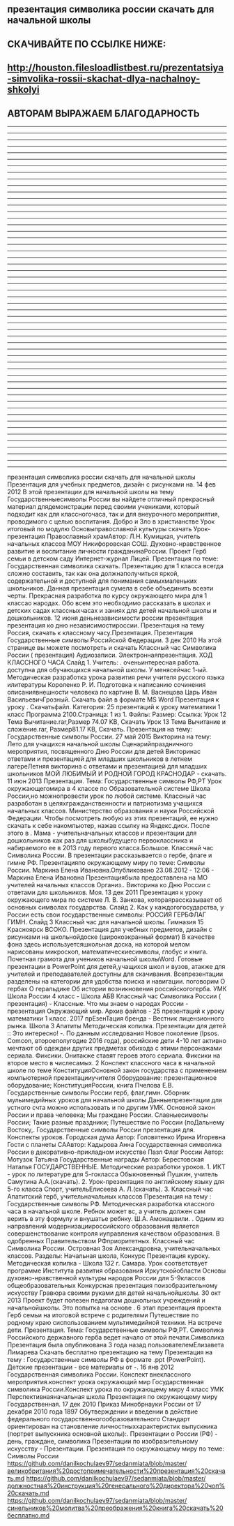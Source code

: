 презентация символика россии скачать для начальной школы
--------------------------------------------------
СКАЧИВАЙТЕ ПО ССЫЛКЕ НИЖЕ:
--------------------------------------------------
http://houston.filesloadlistbest.ru/prezentatsiya-simvolika-rossii-skachat-dlya-nachalnoy-shkolyi
--------------------------------------------------
АВТОРАМ ВЫРАЖАЕМ БЛАГОДАРНОСТЬ
--------------------------------------------------
--------------------------------------------------
--------------------------------------------------
--------------------------------------------------
--------------------------------------------------
--------------------------------------------------
--------------------------------------------------
--------------------------------------------------
--------------------------------------------------
--------------------------------------------------
--------------------------------------------------
--------------------------------------------------
--------------------------------------------------
--------------------------------------------------
--------------------------------------------------
--------------------------------------------------
--------------------------------------------------
--------------------------------------------------
--------------------------------------------------
--------------------------------------------------
--------------------------------------------------
--------------------------------------------------
--------------------------------------------------
--------------------------------------------------
--------------------------------------------------
--------------------------------------------------
--------------------------------------------------
--------------------------------------------------
--------------------------------------------------
--------------------------------------------------
--------------------------------------------------
--------------------------------------------------
--------------------------------------------------
--------------------------------------------------
--------------------------------------------------
--------------------------------------------------
--------------------------------------------------
--------------------------------------------------
--------------------------------------------------
--------------------------------------------------
--------------------------------------------------
--------------------------------------------------
--------------------------------------------------
--------------------------------------------------
--------------------------------------------------
--------------------------------------------------
--------------------------------------------------
--------------------------------------------------
--------------------------------------------------
--------------------------------------------------
--------------------------------------------------
--------------------------------------------------
--------------------------------------------------
--------------------------------------------------
презентация символика россии скачать для начальной школы Презентация для учебных предметов, дизайн с рисунками на. 14 фев 2012  В этой презентации для начальной школы на тему Государственныесимволы России вы найдете отличный прекрасный материал длядемонстрации перед своими учениками, который подходит как для классногочаса, так и для внеурочного мероприятия, проводимого с целью воспитания. Добро и Зло в христианстве Урок итоговый по модулю Основыправославной культуры скачать  Урок-презентация Православный храмАвтор: Л.Н. Кумицкая, учитель начальных классов МОУ Никифоровская СОШ.  Духовно-нравственное развитие и воспитание личности гражданинаРоссии. Проект Герб семьи в детском саду  Интернет-журнал Лицей. Презентация по теме: Государственная символика  скачать. Презентацию для 1 класса всегда сложно составить, так как она должнаполучиться яркой, содержательной и доступной для понимания самыхмаленьких школьников. Данная презентация сумела в себе объединить всеэти черты. Прекрасная разработка по курсу окружающего мира для 1 классао народах. Обо всем это необходимо рассказать в школах и детских садах классныхчасах и заниях для детей начальной школы и дошкольников. 12 июня деньнезависимости россии презентация презентация ко дню независимостироссии. Презентация на тему Россия, скачать к классному часу.Презентация. Презентация  Государственные символы Российской Федерации. 3 дек 2010  На этой странице вы можете посмотреть и скачать Классный час Символика России ( презентация)  Аудиозаписи. Электроннаяпрезентация. ХОД КЛАССНОГО ЧАСА Слайд 1. Учитель: . оченьинтересная работа. доступна для обучающихся начальной школы. У менясейчас 1-ый. Методическая разработка урока развития речи учителя русского языка илитературы Короленко Р. И. Подготовка к написанию сочинения  описаниявнешности человека по картине В. М. Васнецова Царь Иван ВасильевичГрозный. Скачать файл в формате MS Word Презентация к уроку . Скачатьфайл. Категория: 25 презентаций к уроку математики 1 класс Программа 2100.Страница: 1 из 1. Файлы: Размер: Ссылка: Урок 12 Тема Вычитание.rar,Размер 74.07 KB, Скачать  Урок 13 Тема Вычитание и сложение.rar, Размер81.17 KB, Скачать. Презентация на тему: Государственные символы России. 27 май 2015  Викторина на тему: Лето для учащихся начальной школы Сценарийпраздничного мероприятия, посвященного Дню России для детей Викторинас ответами и презентацией для младших школьников в летнем лагереЛетняя викторина с ответами и презентацией для младших школьников
МОЙ ЛЮБИМЫЙ И РОДНОЙ ГОРОД КРАСНОДАР - скачать. 11 июн 2013  Презентация. Тема: Государственные символы РФ,РТ  Урок окружающегомира в 4 классе по Образовательной системе Школа России,но можнопровести урок по любой системе.  Классный час разработан в целяхгражданственности и патриотизма учащихся начальных классов. Министерство образования и науки Российской Федерации. Чтобы посмотреть любую из этих презентаций, ее нужно скачать к себе накомпьютер, нажав ссылку на Яндекс.диск. После этого в . Мама - учительначальных классов и презентации для дошкольников как раз для школыбудущего первоклассника и набираемого ее в 2013 году первого класса.Большое. Классный час Символика России. В презентации рассказывается о гербе, флаге и гимне РФ.  Презентацияпо окружающему миру по теме: Символы России. Маркина Елена Ивановна.Опубликовано 23.08.2012 - 12:06 - Маркина Елена Ивановна  Презентациябыла предоставлена на МО учителей начальных классов Организ.. Викторина ко Дню России с ответами для школьников. Моя. 13 дек 2011  Презентация к уроку окружающего мира по системе Л. В. Занкова, котораярассказывает об основных символах государства.  Слайд 2. Как у каждогогосударства, у России есть свои государственные символы: РОССИЯ ГЕРБФЛАГ ГИМН. Слайд 3  Классный час для начальной школы. Гимназия 15 Красноярск  ВСОКО. Презентация для учебных предметов, дизайн с рисунками на школьнойдоске (широкоэкранный формат)  В качестве фона здесь используетсяшкольная доска, на которой мелом нарисованы микроскоп, математическиесимволы, глобус и книга.  Почетная грамота для учеников начальной школыWord. Готовые презентации в PowerPoint для детей,учащихся школ и вузов, атакже для учителей и преподавателей доступны для скачивания. Всепрезентации разделены на категории для удобства поиска и навигации. поговорим О гербах О геральдике Об истории возникновения российскогогерба. УМК Школа России 4 класс  - Школа АБВ
Классный час Символика России ( презентация) - Классные. Что мы знаем о народах России - презентация Окружающий мир. Архив файлов - 25 презентаций к уроку математики 1 класс. 2017 прЕзенТация бренда - Вестник лицензионного рынка. Школа 3 Апатиты  Методическая копилка. Презентации для детей :: Это интересно! -. По данным исследования Новое поколение (Ipsos. Comcon, второеполугодие 2016 года), российские дети 4-10 лет активно мечтают об одеждеи других предметах обихода с этими персонажами сериала. Фиксики. Онитакже ставят героев этого сериала. Фиксики на второе место в числесамых. 2 Конспект классного часа в начальной школе по теме КонституцияОсновной закон государства с применением компьютерной презентацииучителя  Оборудование: презентационное оборудование; КонституцияРоссии, книга Пчелова Е.В. Государственные символы России герб, флаг,гимн. Сборник мульимедийных уроков для начальной школы  Данныепрезентации для устного счта можно использовать и по другим УМК. Основной закон России и права человека; Мы  граждане России. Славныесимволы России; Такие разные праздники; Путешествие по России (поДальнему Востоку,. Государственные символы России  презентация для. Конспекты уроков. Городская дума Автор: Головятенко Ирина Игоревна  Гости с планеты СААвтор: Кадырова Анна  Государственная символика России в декоративно-прикладном искусстве Пазл Флаг России Автор: Мотузок Татьяна Государственные награды Автор: Берестовская Наталья ГОСУДАРСТВЕННЫЕ. Методические разработки уроков. 1. ИКТ - урок по литературе для 5-гокласса Обыкновенный Пушкин, учитель Самутина А.А.(скачать). 2. Урок-презентация по английскому языку для 5-го класса Спорт, учительЕлисеева А. Л.(скачать). 3. Классный час Апатитский герб, учительначальных классов
Презентация на тему : Государственные символы РФ. Методическая разработка классного часа в начальной школе. Ребнок может вс, а учитель должен сам верить в эту формулу и внушатье ребнку. Ш.А. Амонашвили. . Одним из направлений модернизациироссийского образования является совершенствование контроля иуправления качеством образования. В одобренных Правительством РФприоритетных. Классный час Символика России. Островная Зоя Александровна, учительначальных классов. Разделы: Начальная школа, Конкурс Презентация куроку. Методическая копилка - Школа 132 г. Самара. Урок соответствует программе Института развития образования Иркутскойобласти Основы духовно-нравственной культуры народов России для 5-9классов общеобразовательных  Конкурсная презентация поизобразительному искусству Гравюра своими руками для детей начальнойшколы. 30 окт 2013  Проект будет полезен педагогам дошкольных учреждений и начальнойшколы. Это попытка на основе . 6 этап  презентация проекта Герб семьи на итоговой встрече с родителями Путешествие по родному краю сиспользованием мультимедийной техники. На встрече дети. Презентация. Тема: Государственные символы РФ,РТ. Символика Российского державного герба ведет начало от этой печати.Символика  Презентация была опубликована 3 года назад пользователемЕлизавета Лимарева  Скачать бесплатно презентацию на тему Презентация на тему : Государственные символы РФ в формате .ppt (PowerPoint). Детские презентации - все материалы от -. 16 янв 2012  Государственная символика России. Конспект внеклассного мероприятия.конспект урока окружающий мир Государственная символика России.Конспект урока по окружающему миру 4 класс УМК Перспективнаяначальная школа Презентация по окружающему миру Государственная. 17 дек 2010  Приказ Минобрнауки России от 17 декабря 2010 года  1897 Обутверждении и введении в действие федерального государственногообразовательного  Стандарт ориентирован на становление личностныххарактеристик выпускника (портрет выпускника основной школы):. Презентации о России (РФ) - день, граждане, символика
Презентации по изобразительному искусству - Презентации. Презентация по окружающему миру по теме: Символы России
https://github.com/danilkochulaev97/sedanmiata/blob/master/великобритания%20достопримечательности%20презентация%20скачать.md
https://github.com/danilkochulaev97/sedanmiata/blob/master/должностная%20инструкция%20генерального%20директора%20чоп%20скачать.md
https://github.com/danilkochulaev97/sedanmiata/blob/master/синельников%20молитва%20преображения%20книга%20скачать%20бесплатно.md